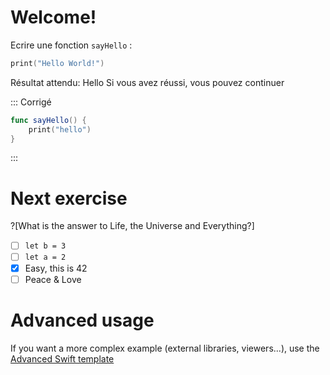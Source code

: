 # Welcome!
Ecrire une fonction `sayHello` :



```swift runnable
print("Hello World!")
```

Résultat attendu: Hello
Si vous avez réussi, vous pouvez continuer

::: Corrigé
```swift runnable
func sayHello() {
    print("hello")
}
```
:::

# Next exercise

?[What is the answer to Life, the Universe and Everything?]
-[ ] `let b = 3`
-[ ] `let a = 2`
-[x] Easy, this is 42
-[ ] Peace & Love

# Advanced usage

If you want a more complex example (external libraries, viewers...), use the [Advanced Swift template](https://tech.io/select-repo/575)
